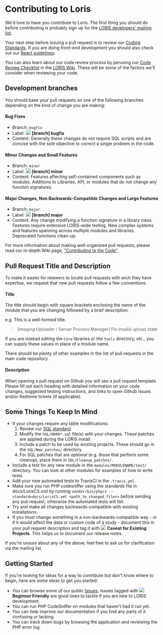 # Contributing to Loris

We'd love to have you contribute to Loris. The first thing you should do
before contributing is probably sign up for the [LORIS developers' mailing list](http://www.bic.mni.mcgill.ca/mailman/listinfo/loris-dev).

Your next step before issuing a pull request is to review our [Coding Standards](./docs/CodingStandards.md). If you are doing front-end development you should also check out our [React guidelines](./LORIS_react.README.md).

You can also learn about our code review process by perusing our [Code Review Checklist](https://github.com/aces/Loris/wiki/Code-Review-Checklist) in the [LORIS Wiki](https://github.com/aces/Loris/wiki). These will be some of the factors we'll consider when reviewing your code.

## Development branches

You should base your pull requests on one of the following branches depending on the kind of change you are making:

#### Bug Fixes
   - Branch: `bugfix`
   - Label: ![](https://via.placeholder.com/15/cc9966/000000?text=+) **[branch] bugfix**
   - Content: Generally these changes do not require SQL scripts and are concise with the sole objective to correct a single problem in the code.

#### Minor Changes and Small Features
   - Branch: `minor`
   - Label: ![](https://via.placeholder.com/15/996633/000000?text=+) **[branch] minor**
   - Content: Features affecting self-contained components such as modules. Additions to Libraries, API, or modules that do not change any function signatures. 

#### Major Changes, Non Backwards-Compatible Changes and Large Features
   - Branch: `major`
   - Label: ![](https://via.placeholder.com/15/4d3319/000000?text=+) **[branch] major**
   - Content: Any change modifying a function signature in a library class. Features require extensive LORIS-wide testing. New complex systems and features spanning across multiple modules and libraries. Deprecated functions clean-up.

For more information about making well-organized pull requests, please read our in-depth Wiki page, ["Contributing to the Code"](https://github.com/aces/Loris/wiki/Contributing-to-the-Code).

## Pull Request Title and Description

To make it easier for reiewers to locate pull requests with wich they have expertise, we request that new pull requests follow a few conventions.

#### Title

The title should begin with square brackets enclosing the name of the module that you are changing followed by a brief description.

e.g. This is a well-formed title.
> [Imaging Uploader / Server Process Manager] Fix invalid upload state

If you are instead editing the `Core` libraries or the `tools` directory, etc., you can supply these values in place of a module name.

There should be plenty of other examples in the list of pull requests in the main code repository.

#### Description

When opening a pull request on Github you will see a pull request template. Please fill out each heading with detailed information on your code changes, suggested testing instructions, and links to open Github issues and/or Redmine tickets (if applicable).

## Some Things To Keep In Mind

* If your changes require any table modifications:
    1. Review our [SQL standard](./docs/SQLModelingStandard.md).
    2. Modify the `SQL/0000*.sql` file(s) with your changes. These patches are applied during the LORIS install.
    3. Include a patch to be used by existing projects. These should go in the `SQL/New_patches/` directory. 
    4. For SQL patches that are _optional_ (e.g. those that perform some cleanup), place them in `SQL/Cleanup_patches/`.
* Include a test for any new module in the `modules/MODULENAME/test/`
  directory. You can look at other modules for examples of how to write tests.
* Add your new automated tests to TravisCI in the `.travis.yml`. 
* Make sure you run PHP codesniffer using the standards file in docs/LorisCS.xml by running `vendor/bin/phpcs --standard=docs/LorisCS.xml <path_to_changed_files>` before sending any pull request, otherwise the automated tests will fail.
* Try and make all changes backwards-compatible with existing installations. 
* If you must change something in a non-backwards-compatible way - or if it would affect the data or custom code of a study - document this in your pull request description and
  tag it with ![](https://via.placeholder.com/15/d4c5f9/000000?text=+) **Caveat for Existing Projects**. This helps us to document our release notes. 
  
If you're unsure about any of the above, feel free to ask us for clarification via the mailing list. 

## Getting Started

If you're looking for ideas for a way to contribute but don't know where to begin, here are some ideas to get you started:

* You can browse some of our public [Issues](https://github.com/aces/Loris/issues). Issues tagged with ![](https://via.placeholder.com/15/0e8a16/000000?text=+) **Beginner Friendly** are good ones to tackle if you are new to LORIS development.
* You can run PHP CodeSniffer on modules that haven't had it run yet.
* You can help improve our documentation if you find any parts of it confusing or
  lacking.
* You can track down bugs by browsing the application and reviewing the PHP error log.
